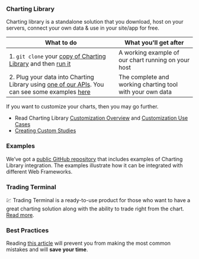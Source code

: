 ### Charting Library

Charting library is a standalone solution that you download, host on your servers, connect your own data & use in your site/app for free.

| What to do | What you'll get after |
|---|---|
|1. `git clone` your [copy of Charting Library](Package-Content.md) and then [run it](Running-Your-Charting-Library.md)|A working example of our chart running on your host|
|2. Plug your data into Charting Library using [one of our APIs](How-To-Connect-My-Data.md). You can see some examples [here](How-To-Connect-My-Data.md#examples)|The complete and working charting tool with your own data|

If you want to customize your charts, then you may go further.

* Read Charting Library [Customization Overview](Customization-Overview.md) and [Customization Use Cases](Customization-Use-Cases.md)
* [Creating Custom Studies](Creating-Custom-Studies.md)

### Examples

We’ve got a [public GitHub repository](https://github.com/tradingview/charting-library-examples) that includes examples of Charting Library integration. The examples illustrate how it can be integrated with different Web Frameworks.

### Trading Terminal

:chart: Trading Terminal is a ready-to-use product for those who want to have a great charting solution along with the ability to trade right from the chart. [Read more](Trading-Terminal.md).

### Best Practices

Reading [this article](Best-Practices.md) will prevent you from making the most common mistakes and will **save your time**.
